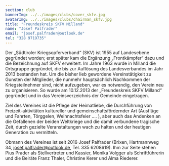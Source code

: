 ```yaml
---
section: club
bannerImg: ../../images/clubs/cover_skfv.jpg
avatarImg: ../../images/clubs/chairman_skfv.jpg
title: "Freundeskreis SKFV Milland"
name: "Josef Palfrader"
email: "josef.palfrader@outlook.de"
tel: "328 9719735"
---
```


Der „Südtiroler Kriegsopferverband“ (SKV) ist 1955 auf Landesebene gegründet worden; erst später kam die Ergänzung „Frontkämpfer“ dazu und die Bezeichnung
auf SKFV erweitert.
Im Jahre 1963 wurde in Milland die Ortsgruppe gegründet, die bis zur Auflösung des Landesverbandes im Jahr 2013 bestanden hat. Um die bisher lieb gewordene Vereinstätigkeit zu Gunsten der Mitglieder, die nunmehr hauptsächlich Nachkommen der Kriegsteilnehmer sind, nicht aufzugeben, war es notwendig, den Verein neu zu organisieren. So wurde am 10.12.2013 der „Freundeskreis SKFV Milland“ gegründet und in das Vereinsverzeichnis der Gemeinde eingetragen.

Ziel des Vereines ist die Pflege der Heimatliebe, die Durchführung von Freizeit-aktivitäten kultureller und gemeinschaftsfördernder Art (Ausflüge und Fahrten, Törggelen, Weihnachtsfeier …. ), aber auch das Andenken an die Gefallenen der beiden Weltkriege und die damit verbundene tragische Zeit, durch gezielte Veranstaltungen wach zu halten und der heutigen Generation zu vermitteln.

Obmann des Vereines ist seit 2016 Josef Palfrader (Brixen, Hartmannweg 34, josef.palfrader@outlook.de, Tel. 335 6208619).
Ihm zur Seite stehen Pius Prader als Stellvertreter und Kassier, Monika Volgger als Schriftführerin und die Beiräte Franz Thaler, Christine Kerer und Alma Riederer. 